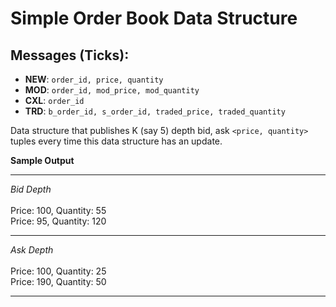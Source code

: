 # Simple Order Book Data Structure

## Messages (Ticks):

- **NEW**: `order_id, price, quantity`
- **MOD**: `order_id, mod_price, mod_quantity`
- **CXL**: `order_id`
- **TRD**: `b_order_id, s_order_id, traded_price, traded_quantity`

Data structure that publishes K (say 5) depth bid, ask `<price, quantity>` tuples every time this data structure has an update.<br>

**Sample Output**
_______________________________
*Bid Depth* <br><br>
Price: 100, Quantity: 55<br> Price: 95, Quantity: 120
_______________________________
*Ask Depth*<br><br>
Price: 100, Quantity: 25<br>
Price: 190, Quantity: 50<br>
_______________________________
